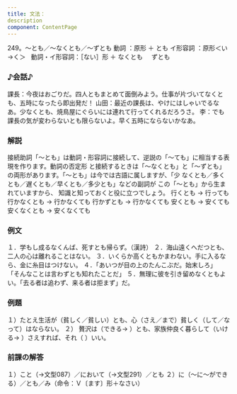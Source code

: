 ```yaml
---
title: 文法：
description
component: ContentPage
---
```



249。～とも／～なくとも／～ずとも
動詞 ：原形 ＋ とも
イ形容詞 ：原形＜い→く＞  
動詞・イ形容詞：［ない］形 ＋ なくとも
    ずとも
### ♪会話♪
課長：今夜はおごりだ。四人ともまとめて面倒みよう。仕事が片づいてなくとも、五時になったら即出発だ！ 山田：最近の課長は、やけにはしゃいでるなあ。少なくとも、焼鳥屋にぐらいには連れて行ってくれるだろうさ。
李：でも課長の気が変わらないとも限らないよ。早く五時にならないかなあ。
### 解説
接続助詞「～とも」は動詞・形容詞に接続して、逆説の「～ても」に相当する表現を作ります。動詞の否定形 と接続するときは「～なくとも」と「～ずとも」の両形があります。「～とも」は今では古語に属しますが、「少 なくとも／多くとも／遅くとも／早くとも／多少とも」などの副詞が この「～とも」から生まれていますから、 知識と知っておくと役に立つでしょう。
行くとも → 行っても 行かなくとも → 行かなくても 行かずとも → 行かなくても 安くとも → 安くても 安くなくとも → 安くなくても
### 例文
１．学もし成るなくんば、死すとも帰らず。（漢詩）
２．海山遠くへだつとも、二人の心は離れることはない。
３．いくらか高くともかまわない。手に入るなら、金に糸目はつけない。
４．「あいつが目の上のたんこぶだ。始末しろ」 「そんなことは言わずとも知れたことだ」
５．無理に彼を引き留めなくともよい。「去る者は追わず、来る者は拒まず」だ。
### 例題
１）たとえ生活が（貧しく／貧しい）とも、心（さえ／まで）貧しく（して／なって）はならない。
２） 贅沢は（できる→ ）とも、家族仲良く暮らして（いける→ ）さえすれば、それ（ ）いい。
### 前課の解答
１）こと（→文型087）／において（→文型291）／とも
２）に（～に～ができる）／とも／み（命令：Ｖ〔ます〕形＋なさい）
